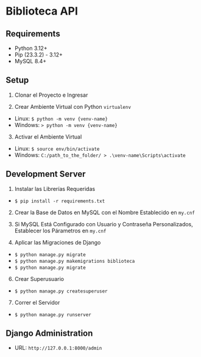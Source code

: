 Biblioteca API
====================

## Requirements

* Python 3.12+
* Pip (23.3.2) - 3.12+
* MySQL 8.4+

## Setup 

1. Clonar el Proyecto e Ingresar

2. Crear Ambiente Virtual con Python `virtualenv`
- Linux: `$ python -m venv {venv-name}`
- Windows: `> python -m venv {venv-name}`

3. Activar el Ambiente Virtual
- Linux: `$ source env/bin/activate`
- Windows: `C:/path_to_the_folder/ > .\venv-name\Scripts\activate`

## Development Server

1. Instalar las Librerías Requeridas
- `$ pip install -r requirements.txt`

2. Crear la Base de Datos en MySQL con el Nombre Establecido en `my.cnf`
3. Si MySQL Está Configurado con Usuario y Contraseña Personalizados, Establecer los Párametros en `my.cnf` 

4. Aplicar las Migraciones de Django
- `$ python manage.py migrate`
- `$ python manage.py makemigrations biblioteca`
- `$ python manage.py migrate`

6. Crear Superusuario
- `$ python manage.py createsuperuser`

7. Correr el Servidor
- `$ python manage.py runserver`

## Django Administration

- URL: `http://127.0.0.1:8000/admin`
